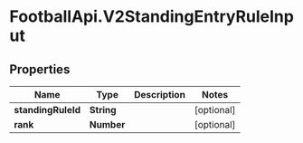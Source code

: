 # FootballApi.V2StandingEntryRuleInput

## Properties
Name | Type | Description | Notes
------------ | ------------- | ------------- | -------------
**standingRuleId** | **String** |  | [optional] 
**rank** | **Number** |  | [optional] 
